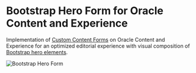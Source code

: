 # Bootstrap Hero Form for Oracle Content and Experience

Implementation of [Custom Content Forms](https://docs.oracle.com/en/cloud/paas/content-cloud/creating-experiences/develop-custom-content-forms.html) on Oracle Content and Experience for an optimized editorial experience with visual composition of [Bootstrap hero elements](https://getbootstrap.com/docs/4.0/components/jumbotron/).

![Bootstrap Hero Form](https://johnmoney.github.io/files/projects/bootstrap-hero-form/form.png)